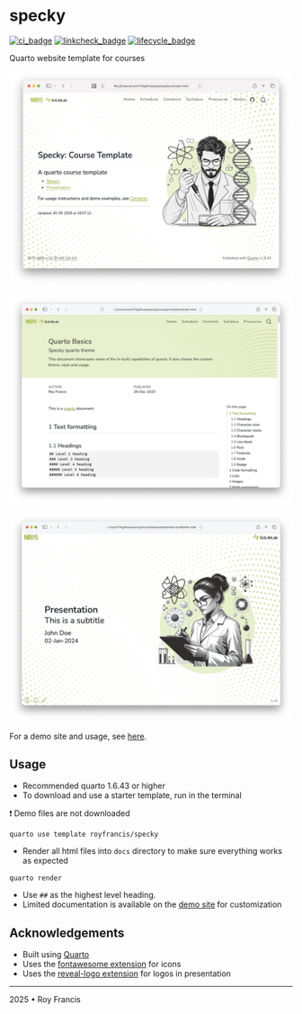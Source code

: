 # specky

[![ci_badge](https://github.com/royfrancis/specky/workflows/deploy/badge.svg)](https://github.com/royfrancis/specky/actions?workflow=deploy)  [![linkcheck_badge](https://github.com/royfrancis/specky/workflows/linkcheck/badge.svg)](https://github.com/royfrancis/specky/actions?workflow=linkcheck)  [![lifecycle_badge](https://lifecycle.r-lib.org/articles/figures/lifecycle-experimental.svg)](https://lifecycle.r-lib.org/articles/stages.html#experimental)

Quarto website template for courses

![Report home](preview-home.webp)

![Report preview](preview-report.webp)

![Slide preview](preview-slide.webp)

For a demo site and usage, see [here](https://royfrancis.github.io/specky).

## Usage

- Recommended quarto 1.6.43 or higher
- To download and use a starter template, run in the terminal

:exclamation: Demo files are not downloaded

```
quarto use template royfrancis/specky
```

- Render all html files into `docs` directory to make sure everything works as expected

```
quarto render
```

- Use `##` as the highest level heading.
- Limited documentation is available on the [demo site](https://royfrancis.github.io/specky/home_contents.html) for customization

## Acknowledgements

- Built using [Quarto](https://quarto.org/)
- Uses the [fontawesome extension](https://github.com/quarto-ext/fontawesome) for icons
- Uses the [reveal-logo extension](https://github.com/royfrancis/reveal-logo) for logos in presentation 

---

2025 • Roy Francis
